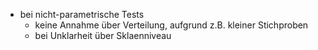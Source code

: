 - bei nicht-parametrische Tests
	- keine Annahme über Verteilung, aufgrund z.B. kleiner Stichproben
	- bei Unklarheit über Sklaenniveau 
